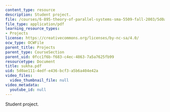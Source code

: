 ```yaml
---
content_type: resource
description: Student project.
file: /courses/6-895-theory-of-parallel-systems-sma-5509-fall-2003/5d0ae1114edfe436bcf3a5b6a404e42a_sukha.pdf
file_type: application/pdf
learning_resource_types:
- Projects
license: https://creativecommons.org/licenses/by-nc-sa/4.0/
ocw_type: OCWFile
parent_title: Projects
parent_type: CourseSection
parent_uid: 0fcc1f6b-f683-c4ec-4863-7a5a7625fb99
resourcetype: Document
title: sukha.pdf
uid: 5d0ae111-4edf-e436-bcf3-a5b6a404e42a
video_files:
  video_thumbnail_file: null
video_metadata:
  youtube_id: null
---
```

Student project.